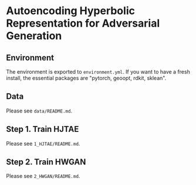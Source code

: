 # Autoencoding Hyperbolic Representation for Adversarial Generation

## Environment

The environment is exported to `environment.yml`. If you want to have a fresh install, the essential packages are "pytorch, geoopt, rdkit, sklean".

## Data

Please see `data/README.md`.

## Step 1. Train HJTAE

Please see `1_HJTAE/README.md`.

## Step 2. Train HWGAN

Please see `2_HWGAN/README.md`.